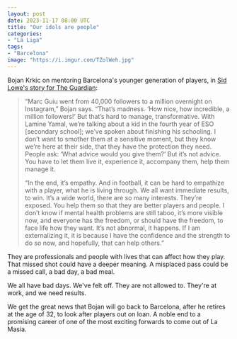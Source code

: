 ```yaml
---
layout: post
date: 2023-11-17 08:00 UTC
title: "Our idols are people"
categories:
- "La Liga"
tags:
- "Barcelona"
image: "https://i.imgur.com/TZolWeh.jpg"
---
```


Bojan Krkic on mentoring Barcelona's younger generation of players, in [Sid Lowe's story for The Guardian](https://www.theguardian.com/football/2023/nov/03/bojan-the-anxious-wonderkid-is-back-at-barcelona-guiding-next-generation):

<!---more--->

> “Marc Guiu went from 40,000 followers to a million overnight on Instagram,” Bojan says. “That’s madness. ‘How nice, how incredible, a million followers!’ But that’s hard to manage, transformative. With Lamine Yamal, we’re talking about a kid in the fourth year of ESO [secondary school]; we’ve spoken about finishing his schooling. I don’t want to smother them at a sensitive moment, but they know we’re here at their side, that they have the protection they need. People ask: ‘What advice would you give them?’ But it’s not advice. You have to let them live it, experience it, accompany them, help them manage it.
>
> “In the end, it’s empathy. And in football, it can be hard to empathize with a player, what he is living through. We all want immediate results, to win. It’s a wide world, there are so many interests. They’re exposed. You help them so that they are better players and people. I don’t know if mental health problems are still taboo, it’s more visible now, and everyone has the freedom, or should have the freedom, to face life how they want. It’s not abnormal, it happens. If I am externalizing it, it is because I have the confidence and the strength to do so now, and hopefully, that can help others.”

They are professionals and people with lives that can affect how they play. That missed shot could have a deeper meaning. A misplaced pass could be a missed call, a bad day, a bad meal.

We all have bad days. We've felt off. They are not allowed to. They're at work, and we need results.

We get the great news that Bojan will go back to Barcelona, after he retires at the age of 32, to look after players out on loan. A noble end to a promising career of one of the most exciting forwards to come out of La Masia.

